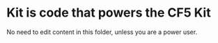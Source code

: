 # Kit is code that powers the CF5 Kit
No need to edit content in this folder, unless you are a power user.